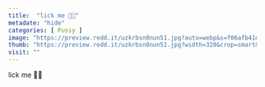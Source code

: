 ```yaml
---
title:  "lick me 👅💦"
metadate: "hide"
categories: [ Pussy ]
image: "https://preview.redd.it/uzkrbsn0nun51.jpg?auto=webp&s=f06afb41d45f6180ef1f6a74787e2b7d272faf72"
thumb: "https://preview.redd.it/uzkrbsn0nun51.jpg?width=320&crop=smart&auto=webp&s=d3164883c2a108d3ab9acb9ae593c95f18840223"
visit: ""
---
```

lick me 👅💦
